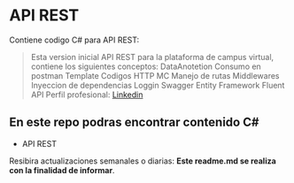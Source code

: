 # API REST
Contiene codigo C# para API REST:
> Esta version inicial API REST para la plataforma de campus virtual, contiene los siguientes conceptos:
> DataAnotetion
> Consumo en postman
> Template
> Codigos HTTP
> MC
> Manejo de rutas
> Middlewares
> Inyeccion de dependencias
> Loggin
> Swagger
> Entity Framework
> Fluent API
Perfil profesional: [ Linkedin ](https://www.linkedin.com/in/pedro-jose-castro-colon "Perfil profesional")

## En este repo podras encontrar contenido C#
* API REST


Resibira actualizaciones semanales o diarias: **Este readme.md se realiza con la finalidad de informar**.

